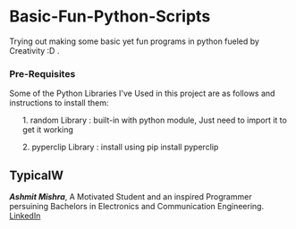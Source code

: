 # Basic-Fun-Python-Scripts
Trying out making some basic yet fun programs in python fueled by Creativity :D . <br>
<H3>Pre-Requisites</H3>
Some of the Python Libraries I've Used in this project are as follows and instructions to install them: 
<ul> 1. random Library : built-in with python module, Just need to import it to get it working</ul>
<ul> 2. pyperclip Library : install using pip install pyperclip </ul>
<H2>TypicalW</H2>
<i><b>Ashmit Mishra</b></i>, A Motivated Student and an inspired Programmer persuining Bachelors in Electronics and Communication Engineering. 
<a href="https://www.linkedin.com/in/ashmitmishra/">LinkedIn</a>



